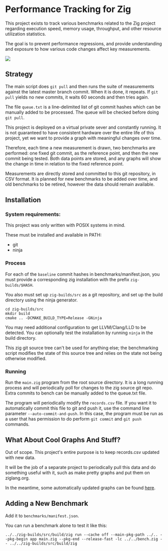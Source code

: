 # Performance Tracking for Zig

This project exists to track various benchmarks related to the Zig project
regarding execution speed, memory usage, throughput, and other resource
utilization statistics.

The goal is to prevent performance regressions, and provide understanding
and exposure to how various code changes affect key measurements.

![](zigfast.png)

## Strategy

The main script does `git pull` and then runs the suite of measurements against
the latest master branch commit. When it is done, it repeats. If `git pull`
yields no new commits, it waits 60 seconds and then tries again.

The file `queue.txt` is a line-delimited list of git commit hashes which can be
manually added to be processed. The queue will be checked before doing
`git pull`.

This project is deployed on a virtual private sever and constantly running.
It is not guaranteed to have consistent hardware over the entire life of this
project, yet we want to provide a graph with meaningful changes over time.

Therefore, each time a new measurement is drawn, two benchmarks are performed:
one fixed git commit, as the reference point, and then the new commit being
tested. Both data points are stored, and any graphs will show the change in
time in relation to the fixed reference point.

Measurements are directly stored and committed to this git repository, in CSV
format. It is planned for new benchmarks to be added over time, and old
benchmarks to be retired, however the data should remain available.

## Installation

### System requirements:

This project was only written with POSIX systems in mind.

These must be installed and available in PATH:

 * git
 * ninja

### Process

For each of the `baseline` commit hashes in benchmarks/manifest.json, you must
provide a corresponding zig installation with the prefix `zig-builds/$HASH`.

You also must set up `zig-builds/src` as a git repository, and set up the build
directory using the ninja generator.

```
cd zig-builds/src
mkdir build
cmake .. -DCMAKE_BUILD_TYPE=Release -GNinja
```

You may need additional configuration to get LLVM/Clang/LLD to be detected.
You can optionally test the installation by running `ninja` in the build
directory.

This zig git source tree can't be used for anything else; the benchmarking
script modifies the state of this source tree and relies on the state not being
otherwise modified.

### Running

Run the `main.zig` program from the root source directory. It is a long running
process and will periodically poll for changes to the zig source git repo.
Extra commits to bench can be manually added to the queue.txt file.

The program will periodically modify the `records.csv` file. If you want it to
automatically commit this file to git and push it, use the command line
parameter `--auto-commit-and-push`. In this case, the program must be run as a
user that has permission to do perform `git commit` and `git push` commands.

## What About Cool Graphs And Stuff?

Out of scope. This project's entire purpose is to keep records.csv updated with
new data.

It will be the job of a separate project to periodically pull this data and
do something useful with it, such as make pretty graphs and put them on
ziglang.org.

In the meantime, some automatically updated graphs can be found [here](https://docs.google.com/spreadsheets/d/1Up7WXdC3cvuHyMq5nKNmTj6pCxH2MxSohAKGuM6zGpg/edit?usp=sharing).

## Adding a New Benchmark

Add it to `benchmarks/manifest.json`.

You can run a benchmark alone to test it like this:

```
../../zig-builds/src/build/zig run --cache off --main-pkg-path ../.. --pkg-begin app main.zig --pkg-end --release-fast -lc ../../bench.zig -- ../../zig-builds/src/build/zig
```
